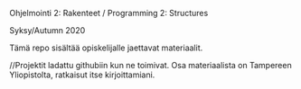 Ohjelmointi 2: Rakenteet / Programming 2: Structures

Syksy/Autumn 2020

Tämä repo sisältää opiskelijalle jaettavat materiaalit.

//Projektit ladattu githubiin kun ne toimivat. Osa materiaalista on Tampereen Yliopistolta, ratkaisut itse kirjoittamiani. 
